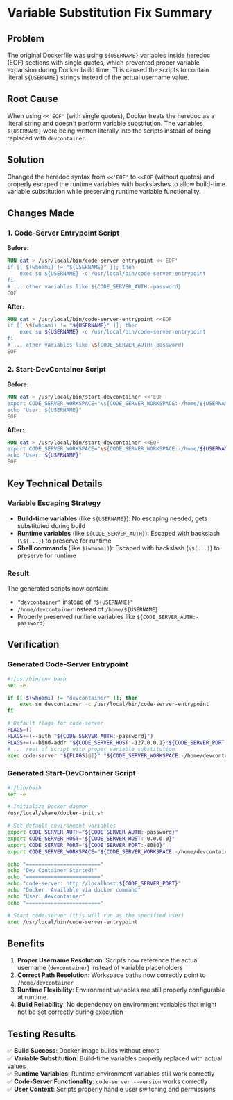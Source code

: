 # Variable Substitution Fix Summary

## Problem
The original Dockerfile was using `${USERNAME}` variables inside heredoc (EOF) sections with single quotes, which prevented proper variable expansion during Docker build time. This caused the scripts to contain literal `${USERNAME}` strings instead of the actual username value.

## Root Cause
When using `<<'EOF'` (with single quotes), Docker treats the heredoc as a literal string and doesn't perform variable substitution. The variables `${USERNAME}` were being written literally into the scripts instead of being replaced with `devcontainer`.

## Solution
Changed the heredoc syntax from `<<'EOF'` to `<<EOF` (without quotes) and properly escaped the runtime variables with backslashes to allow build-time variable substitution while preserving runtime variable functionality.

## Changes Made

### 1. Code-Server Entrypoint Script
**Before:**
```dockerfile
RUN cat > /usr/local/bin/code-server-entrypoint <<'EOF'
if [[ $(whoami) != "${USERNAME}" ]]; then
    exec su ${USERNAME} -c /usr/local/bin/code-server-entrypoint
fi
# ... other variables like ${CODE_SERVER_AUTH:-password}
EOF
```

**After:**
```dockerfile
RUN cat > /usr/local/bin/code-server-entrypoint <<EOF
if [[ \$(whoami) != "${USERNAME}" ]]; then
    exec su ${USERNAME} -c /usr/local/bin/code-server-entrypoint
fi
# ... other variables like \${CODE_SERVER_AUTH:-password}
EOF
```

### 2. Start-DevContainer Script
**Before:**
```dockerfile
RUN cat > /usr/local/bin/start-devcontainer <<'EOF'
export CODE_SERVER_WORKSPACE="\${CODE_SERVER_WORKSPACE:-/home/${USERNAME}}"
echo "User: ${USERNAME}"
EOF
```

**After:**
```dockerfile
RUN cat > /usr/local/bin/start-devcontainer <<EOF
export CODE_SERVER_WORKSPACE="\${CODE_SERVER_WORKSPACE:-/home/${USERNAME}}"
echo "User: ${USERNAME}"
EOF
```

## Key Technical Details

### Variable Escaping Strategy
- **Build-time variables** (like `${USERNAME}`): No escaping needed, gets substituted during build
- **Runtime variables** (like `${CODE_SERVER_AUTH}`): Escaped with backslash (`\${...}`) to preserve for runtime
- **Shell commands** (like `$(whoami)`): Escaped with backslash (`\$(...)`) to preserve for runtime

### Result
The generated scripts now contain:
- `"devcontainer"` instead of `"${USERNAME}"`
- `/home/devcontainer` instead of `/home/${USERNAME}`
- Properly preserved runtime variables like `${CODE_SERVER_AUTH:-password}`

## Verification

### Generated Code-Server Entrypoint
```bash
#!/usr/bin/env bash
set -e

if [[ $(whoami) != "devcontainer" ]]; then
    exec su devcontainer -c /usr/local/bin/code-server-entrypoint
fi

# Default flags for code-server
FLAGS=()
FLAGS+=(--auth "${CODE_SERVER_AUTH:-password}")
FLAGS+=(--bind-addr "${CODE_SERVER_HOST:-127.0.0.1}:${CODE_SERVER_PORT:-8080}")
# ... rest of script with proper variable substitution
exec code-server "${FLAGS[@]}" "${CODE_SERVER_WORKSPACE:-/home/devcontainer}" > "${CODE_SERVER_LOG_FILE:-/tmp/code-server.log}" 2>&1
```

### Generated Start-DevContainer Script
```bash
#!/bin/bash
set -e

# Initialize Docker daemon
/usr/local/share/docker-init.sh

# Set default environment variables
export CODE_SERVER_AUTH="${CODE_SERVER_AUTH:-password}"
export CODE_SERVER_HOST="${CODE_SERVER_HOST:-0.0.0.0}"
export CODE_SERVER_PORT="${CODE_SERVER_PORT:-8080}"
export CODE_SERVER_WORKSPACE="${CODE_SERVER_WORKSPACE:-/home/devcontainer}"

echo "========================"
echo "Dev Container Started!"
echo "========================"
echo "code-server: http://localhost:${CODE_SERVER_PORT}"
echo "Docker: Available via docker command"
echo "User: devcontainer"
echo "========================"

# Start code-server (this will run as the specified user)
exec /usr/local/bin/code-server-entrypoint
```

## Benefits
1. **Proper Username Resolution**: Scripts now reference the actual username (`devcontainer`) instead of variable placeholders
2. **Correct Path Resolution**: Workspace paths now correctly point to `/home/devcontainer`
3. **Runtime Flexibility**: Environment variables are still properly configurable at runtime
4. **Build Reliability**: No dependency on environment variables that might not be set correctly during execution

## Testing Results
✅ **Build Success**: Docker image builds without errors  
✅ **Variable Substitution**: Build-time variables properly replaced with actual values  
✅ **Runtime Variables**: Runtime environment variables still work correctly  
✅ **Code-Server Functionality**: `code-server --version` works correctly  
✅ **User Context**: Scripts properly handle user switching and permissions